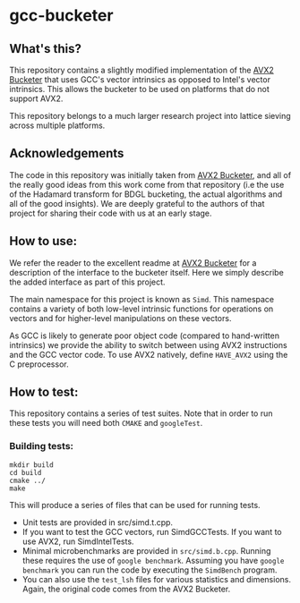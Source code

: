 # gcc-bucketer

## What's this?
This repository contains a slightly modified implementation of the [AVX2 Bucketer](https://github.com/lducas/AVX2-BDGL-bucketer) that uses
GCC's vector intrinsics as opposed to Intel's vector intrinsics. This allows the bucketer to be used on platforms that do not support AVX2.

This repository belongs to a much larger research project into lattice sieving across multiple platforms.

## Acknowledgements
The code in this repository was initially taken from [AVX2 Bucketer](https://github.com/lducas/AVX2-BDGL-bucketer), and all of the really good ideas from this work come from that repository (i.e the use of the Hadamard transform for BDGL bucketing, the actual algorithms and all of the good insights). We are deeply grateful to the authors of that project for sharing their code with us at an early stage.

## How to use:
We refer the reader to the excellent readme at [AVX2 Bucketer](https://github.com/lducas/AVX2-BDGL-bucketer) for a description of the interface to the bucketer itself. Here we simply describe the added interface as part of this project.

The main namespace for this project is known as ```Simd```. This namespace contains a variety of both low-level intrinsic functions for operations on vectors and for higher-level manipulations on these vectors. 

As GCC is likely to generate poor object code (compared to hand-written intrinsics) we provide the ability to switch between using AVX2 instructions and the GCC vector code. To use AVX2 natively, define ```HAVE_AVX2``` using the C preprocessor. 

## How to test:
This repository contains a series of test suites. Note that in order to run these tests you will need both ```CMAKE``` and ```googleTest```.


### Building tests:
```
mkdir build
cd build
cmake ../
make
```

This will produce a series of files that can be used for running tests.

- Unit tests are provided in src/simd.t.cpp. 
- If you want to test the GCC vectors, run SimdGCCTests. If you want to use AVX2, run SimdIntelTests.
- Minimal microbenchmarks are provided in ```src/simd.b.cpp```. Running these requires the use of ```google benchmark```. Assuming you have ```google benchmark``` you can run the code by executing the ```SimdBench``` program.
- You can also use the ```test_lsh``` files for various statistics and dimensions. Again, the original code comes from the AVX2 Bucketer.











